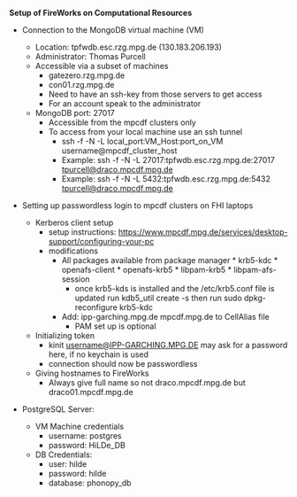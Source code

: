 **Setup of FireWorks on Computational Resources**
* Connection to the MongoDB virtual machine (VM)
  * Location: tpfwdb.esc.rzg.mpg.de (130.183.206.193)
  * Administrator: Thomas Purcell
  * Accessible via a subset of machines
  	* gatezero.rzg.mpg.de
  	* con01.rzg.mpg.de
  	* Need to have an ssh-key from those servers to get access
  	* For an account speak to the administrator
  * MongoDB port: 27017
  	* Accessible from the mpcdf clusters only
  	* To access from your local machine use an ssh tunnel
  	  * ssh -f -N -L local_port:VM_Host:port_on_VM username@mpcdf_cluster_host
      * Example: ssh -f -N -L 27017:tpfwdb.esc.rzg.mpg.de:27017 tpurcell@draco.mpcdf.mpg.de
  	  * Example: ssh -f -N -L 5432:tpfwdb.esc.rzg.mpg.de:5432 tpurcell@draco.mpcdf.mpg.de

* Setting up passwordless login to mpcdf clusters on FHI laptops
  * Kerberos client setup
  	* setup instructions: https://www.mpcdf.mpg.de/services/desktop-support/configuring-your-pc
  	* modifications
  	  * All packages available from package manager
		  	* krb5-kdc
		  	* openafs-client
		  	* openafs-krb5
		  	* libpam-krb5
		  	* libpam-afs-session
        * once krb5-kds is installed and the /etc/krb5.conf file is updated run kdb5_util create -s
          then run sudo dpkg-reconfigure krb5-kdc
      * Add: ipp-garching.mpg.de mpcdf.mpg.de to CellAlias file
  		* PAM set up is optional
  * Initializing token
  	* kinit username@IPP-GARCHING.MPG.DE may ask for a password here, if no keychain is used
  	* connection should now be passwordless
  * Giving hostnames to FireWorks
  	* Always give full name so not draco.mpcdf.mpg.de but draco01.mpcdf.mpg.de

* PostgreSQL Server:
  * VM Machine credentials
    * username: postgres
    * password: HiLDe_DB
  * DB Credentials:
    * user: hilde
    * password: hilde
    * database: phonopy_db

